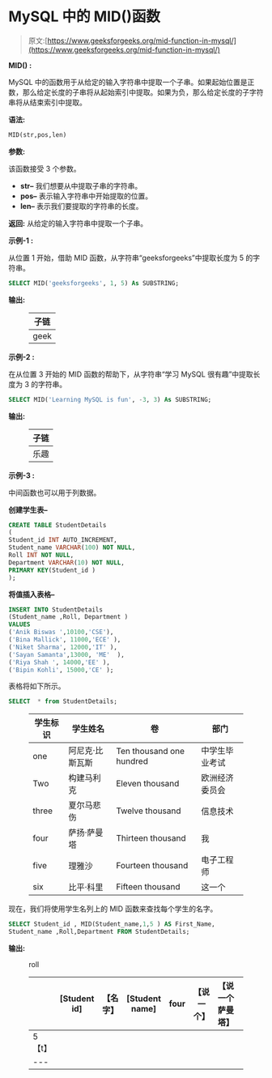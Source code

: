 # MySQL 中的 MID()函数

> 原文:[https://www.geeksforgeeks.org/mid-function-in-mysql/](https://www.geeksforgeeks.org/mid-function-in-mysql/)

**MID() :**

MySQL 中的函数用于从给定的输入字符串中提取一个子串。如果起始位置是正数，那么给定长度的子串将从起始索引中提取。如果为负，那么给定长度的子字符串将从结束索引中提取。

**语法:**

```sql
MID(str,pos,len)
```

**参数:**

该函数接受 3 个参数。

*   **str–**
    我们想要从中提取子串的字符串。
*   **pos–**
    表示输入字符串中开始提取的位置。
*   **len–**
    表示我们要提取的字符串的长度。

**返回:**
从给定的输入字符串中提取一个子串。

**示例-1 :**

从位置 1 开始，借助 MID 函数，从字符串“geeksforgeeks”中提取长度为 5 的字符串。

```sql
SELECT MID('geeksforgeeks', 1, 5) As SUBSTRING;
```

**输出:**

<figure class="table">

| 子链 |
| --- |
| geek |

</figure>

**示例-2 :**

在从位置 3 开始的 MID 函数的帮助下，从字符串“学习 MySQL 很有趣”中提取长度为 3 的字符串。

```sql
SELECT MID('Learning MySQL is fun', -3, 3) As SUBSTRING;
```

**输出:**

<figure class="table">

| 子链 |
| --- |
| 乐趣 |

</figure>

**示例-3 :**

中间函数也可以用于列数据。

**创建学生表–**

```sql
CREATE TABLE StudentDetails
(
Student_id INT AUTO_INCREMENT,  
Student_name VARCHAR(100) NOT NULL,
Roll INT NOT NULL,
Department VARCHAR(10) NOT NULL,
PRIMARY KEY(Student_id )
);
```

**将值插入表格–**

```sql
INSERT INTO StudentDetails
(Student_name ,Roll, Department )
VALUES
('Anik Biswas ',10100,'CSE'),
('Bina Mallick', 11000,'ECE' ),
('Niket Sharma', 12000,'IT' ),
('Sayan Samanta',13000, 'ME'  ),
('Riya Shah ', 14000,'EE' ),  
('Bipin Kohli', 15000,'CE' );
```

表格将如下所示。

```sql
SELECT  * from StudentDetails;
```

<figure class="table">

| 学生标识 | 学生姓名 | 卷 | 部门 |
| --- | --- | --- | --- |
| one | 阿尼克·比斯瓦斯 | Ten thousand one hundred | 中学生毕业考试 |
| Two | 构建马利克 | Eleven thousand | 欧洲经济委员会 |
| three | 夏尔马悲伤 | Twelve thousand | 信息技术 |
| four | 萨扬·萨曼塔 | Thirteen thousand | 我 |
| five | 理雅沙 | Fourteen thousand | 电子工程师 |
| six | 比平·科里 | Fifteen thousand | 这一个 |

</figure>

现在，我们将使用学生名列上的 MID 函数来查找每个学生的名字。

```sql
SELECT Student_id , MID(Student_name,1,5 ) AS First_Name,
Student_name ,Roll,Department FROM StudentDetails;
```

**输出:**

<figure class="table">roll

|  | [Student id] | 【名字】 | [Student name] | four | 【说一个】 | 【说一个萨曼塔】 | 【13000】 | 【我】 |
| --- | --- | --- | --- | --- | --- | --- | --- | --- |
| 5【t】 |
| --- |

</figure>